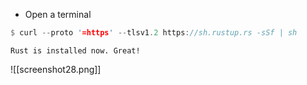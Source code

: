 - Open a terminal 

```Rust
$ curl --proto '=https' --tlsv1.2 https://sh.rustup.rs -sSf | sh
```

```text
Rust is installed now. Great!
```

![[screenshot28.png]]


